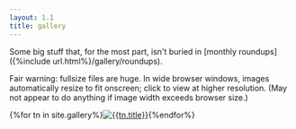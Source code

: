 ```yaml
---
layout: 1.1
title: gallery
---
```

Some big stuff that, for the most part, isn't buried in [monthly roundups]({%include url.html%}/gallery/roundups).

Fair warning: fullsize files are huge. In wide browser windows, images automatically resize to fit onscreen; click to view at higher resolution. (May not appear to do anything if image width exceeds browser size.)

<section id="gallery" class="artwall">{%for tn in site.gallery%}<a href="{%include url.html%}{{tn.permalink}}"><img src="{%include url.html%}/assets/img/gallery/{{tn.img}}-tn.png" alt="{{tn.title}}"/></a>{%endfor%}</section>
